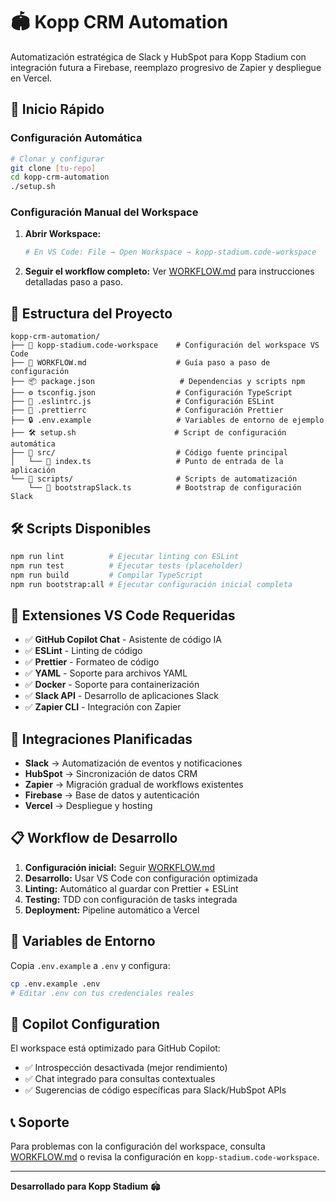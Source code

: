 # 🏟️ Kopp CRM Automation

Automatización estratégica de Slack y HubSpot para Kopp Stadium con integración futura a Firebase, reemplazo progresivo de Zapier y despliegue en Vercel.

## 🚀 Inicio Rápido

### Configuración Automática

```bash
# Clonar y configurar
git clone [tu-repo]
cd kopp-crm-automation
./setup.sh
```

### Configuración Manual del Workspace

1. **Abrir Workspace:**
   ```bash
   # En VS Code: File → Open Workspace → kopp-stadium.code-workspace
   ```

2. **Seguir el workflow completo:**
   Ver [WORKFLOW.md](./WORKFLOW.md) para instrucciones detalladas paso a paso.

## 📁 Estructura del Proyecto

```
kopp-crm-automation/
├── 📄 kopp-stadium.code-workspace    # Configuración del workspace VS Code
├── 📄 WORKFLOW.md                    # Guía paso a paso de configuración
├── 📦 package.json                   # Dependencias y scripts npm
├── ⚙️ tsconfig.json                  # Configuración TypeScript
├── 🔧 .eslintrc.js                   # Configuración ESLint
├── 🎨 .prettierrc                    # Configuración Prettier
├── 🔒 .env.example                   # Variables de entorno de ejemplo
├── 🛠️ setup.sh                      # Script de configuración automática
├── 📂 src/                           # Código fuente principal
│   └── 📄 index.ts                   # Punto de entrada de la aplicación
└── 📂 scripts/                       # Scripts de automatización
    └── 📄 bootstrapSlack.ts          # Bootstrap de configuración Slack
```

## 🛠️ Scripts Disponibles

```bash
npm run lint          # Ejecutar linting con ESLint
npm run test          # Ejecutar tests (placeholder)
npm run build         # Compilar TypeScript
npm run bootstrap:all # Ejecutar configuración inicial completa
```

## 🔧 Extensiones VS Code Requeridas

- ✅ **GitHub Copilot Chat** - Asistente de código IA
- ✅ **ESLint** - Linting de código
- ✅ **Prettier** - Formateo de código
- ✅ **YAML** - Soporte para archivos YAML
- ✅ **Docker** - Soporte para containerización
- ✅ **Slack API** - Desarrollo de aplicaciones Slack
- ✅ **Zapier CLI** - Integración con Zapier

## 🔗 Integraciones Planificadas

- **Slack** → Automatización de eventos y notificaciones
- **HubSpot** → Sincronización de datos CRM
- **Zapier** → Migración gradual de workflows existentes
- **Firebase** → Base de datos y autenticación
- **Vercel** → Despliegue y hosting

## 📋 Workflow de Desarrollo

1. **Configuración inicial:** Seguir [WORKFLOW.md](./WORKFLOW.md)
2. **Desarrollo:** Usar VS Code con configuración optimizada
3. **Linting:** Automático al guardar con Prettier + ESLint
4. **Testing:** TDD con configuración de tasks integrada
5. **Deployment:** Pipeline automático a Vercel

## 🔐 Variables de Entorno

Copia `.env.example` a `.env` y configura:

```bash
cp .env.example .env
# Editar .env con tus credenciales reales
```

## 🤖 Copilot Configuration

El workspace está optimizado para GitHub Copilot:
- ✅ Introspección desactivada (mejor rendimiento)
- ✅ Chat integrado para consultas contextuales
- ✅ Sugerencias de código específicas para Slack/HubSpot APIs

## 📞 Soporte

Para problemas con la configuración del workspace, consulta [WORKFLOW.md](./WORKFLOW.md) o revisa la configuración en `kopp-stadium.code-workspace`.

---

**Desarrollado para Kopp Stadium** 🏟️
